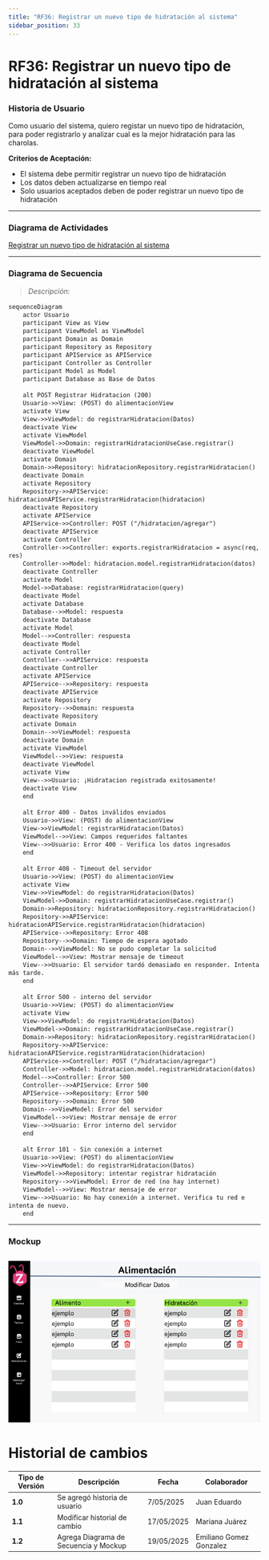 ```yaml
---
title: "RF36: Registrar un nuevo tipo de hidratación al sistema"
sidebar_position: 33
---
```


# RF36: Registrar un nuevo tipo de hidratación al sistema

### Historia de Usuario

Como usuario del sistema, quiero registar un nuevo tipo de hidratación, para poder registrarlo y analizar cual es la mejor hidratación para las charolas.

**Criterios de Aceptación:**

- El sistema debe permitir registrar un nuevo tipo de hidratación
- Los datos deben actualizarse en tiempo real
- Solo usuarios aceptados deben de poder registrar un nuevo tipo de hidratación

---

### Diagrama de Actividades

<a href="https://drive.google.com/file/d/1I72-aFnFG6rUJyzqU8MgSBDYk7jxT_KW/view?usp=sharing" target="_blank" rel="noopener noreferrer">Registrar un nuevo tipo de hidratación al sistema</a>

---

### Diagrama de Secuencia

> _Descripción_:

```mermaid
sequenceDiagram
    actor Usuario
    participant View as View
    participant ViewModel as ViewModel
    participant Domain as Domain
    participant Repository as Repository
    participant APIService as APIService
    participant Controller as Controller
    participant Model as Model
    participant Database as Base de Datos

    alt POST Registrar Hidratacion (200)
    Usuario->>View: (POST) do alimentacionView
    activate View
    View->>ViewModel: do registrarHidratacion(Datos)
    deactivate View
    activate ViewModel
    ViewModel->>Domain: registrarHidratacionUseCase.registrar()
    deactivate ViewModel
    activate Domain
    Domain->>Repository: hidratacionRepository.registrarHidratacion()
    deactivate Domain
    activate Repository
    Repository->>APIService: hidratacionAPIService.registrarHidratacion(hidratacion)
    deactivate Repository
    activate APIService
    APIService->>Controller: POST ("/hidratacion/agregar")
    deactivate APIService
    activate Controller
    Controller->>Controller: exports.registrarHidratacion = async(req, res)
    Controller->>Model: hidratacion.model.registrarHidratacion(datos)
    deactivate Controller
    activate Model
    Model->>Database: registrarHidratacion(query)
    deactivate Model
    activate Database
    Database-->>Model: respuesta
    deactivate Database
    activate Model
    Model-->>Controller: respuesta
    deactivate Model
    activate Controller
    Controller-->>APIService: respuesta
    deactivate Controller
    activate APIService
    APIService-->>Repository: respuesta
    deactivate APIService
    activate Repository
    Repository-->>Domain: respuesta
    deactivate Repository
    activate Domain
    Domain-->>ViewModel: respuesta
    deactivate Domain
    activate ViewModel
    ViewModel-->>View: respuesta
    deactivate ViewModel
    activate View
    View-->>Usuario: ¡Hidratacion registrada exitosamente!
    deactivate View
    end

    alt Error 400 - Datos inválidos enviados
    Usuario->>View: (POST) do alimentacionView
    View->>ViewModel: registrarHidratacion(Datos)
    ViewModel-->>View: Campos requeridos faltantes
    View-->>Usuario: Error 400 - Verifica los datos ingresados
    end

    alt Error 408 - Timeout del servidor
    Usuario->>View: (POST) do alimentacionView
    activate View
    View->>ViewModel: do registrarHidratacion(Datos)
    ViewModel->>Domain: registrarHidratacionUseCase.registrar()
    Domain->>Repository: hidratacionRepository.registrarHidratacion()
    Repository->>APIService: hidratacionAPIService.registrarHidratacion(hidratacion)
    APIService-->>Repository: Error 408
    Repository-->>Domain: Tiempo de espera agotado
    Domain-->>ViewModel: No se pudo completar la solicitud
    ViewModel-->>View: Mostrar mensaje de timeout
    View-->>Usuario: El servidor tardó demasiado en responder. Intenta más tarde.
    end

    alt Error 500 - interno del servidor
    Usuario->>View: (POST) do alimentacionView
    activate View
    View->>ViewModel: do registrarHidratacion(Datos)
    ViewModel->>Domain: registrarHidratacionUseCase.registrar()
    Domain->>Repository: hidratacionRepository.registrarHidratacion()
    Repository->>APIService: hidratacionAPIService.registrarHidratacion(hidratacion)
    APIService->>Controller: POST ("/hidratacion/agregar")
    Controller->>Model: hidratacion.model.registrarHidratacion(datos)
    Model-->>Controller: Error 500
    Controller-->>APIService: Error 500
    APIService-->>Repository: Error 500
    Repository-->>Domain: Error 500
    Domain-->>ViewModel: Error del servidor
    ViewModel-->>View: Mostrar mensaje de error
    View-->>Usuario: Error interno del servidor
    end

    alt Error 101 - Sin conexión a internet
    Usuario->>View: (POST) do alimentacionView
    View->>ViewModel: do registrarHidratacion(Datos)
    ViewModel->>Repository: intentar registrar hidratación
    Repository-->>ViewModel: Error de red (no hay internet)
    ViewModel-->>View: Mostrar mensaje de error
    View-->>Usuario: No hay conexión a internet. Verifica tu red e intenta de nuevo.
    end

```

---

### Mockup

## ![mockup-registrar-hidratacion](mockup-registrar-hidratacion.png)

# Historial de cambios

| **Tipo de Versión** | **Descripción**                       | **Fecha**  | **Colaborador**         |
| ------------------- | ------------------------------------- | ---------- | ----------------------- |
| **1.0**             | Se agregó historia de usuario         | 7/05/2025  | Juan Eduardo            |
| **1.1**             | Modificar historial de cambio         | 17/05/2025 | Mariana Juárez          |
| **1.2**             | Agrega Diagrama de Secuencia y Mockup | 19/05/2025 | Emiliano Gomez Gonzalez |
